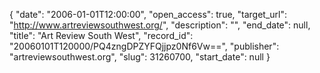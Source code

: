 {
  "date": "2006-01-01T12:00:00", 
  "open_access": true, 
  "target_url": "http://www.artreviewsouthwest.org/", 
  "description": "", 
  "end_date": null, 
  "title": "Art Review South West", 
  "record_id": "20060101T120000/PQ4zngDPZYFQjjpz0Nf6Vw==", 
  "publisher": "artreviewsouthwest.org", 
  "slug": 31260700, 
  "start_date": null
}

